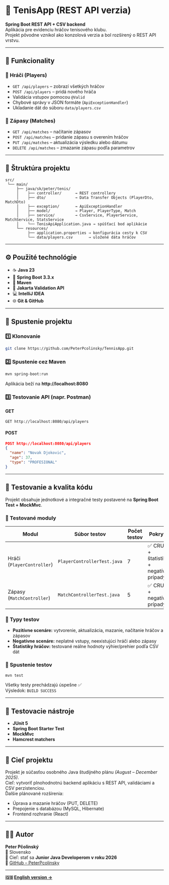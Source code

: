 # 🎾 TenisApp (REST API verzia)

**Spring Boot REST API + CSV backend**  
Aplikácia pre evidenciu hráčov tenisového klubu.  
Projekt pôvodne vznikol ako konzolová verzia a bol rozšírený o REST API vrstvu.

---

## 🧩 Funkcionality
### 👥 Hráči (Players)
- `GET /api/players` – zobrazí všetkých hráčov  
- `POST /api/players` – pridá nového hráča  
- Validácia vstupov pomocou `@Valid`  
- Chybové správy v JSON formáte (`ApiExceptionHandler`)  
- Ukladanie dát do súboru `data/players.csv`

### 🎾 Zápasy (Matches)
- `GET /api/matches` – načítanie zápasov  
- `POST /api/matches` – pridanie zápasu s overením hráčov
- `PUT /api/matches` – aktualizácia výsledku alebo dátumu
- `DELETE /api/matches` – zmazanie zápasu podľa parametrov

---

## 🧱 Štruktúra projektu
```
src/
 └── main/
     ├── java/sk/peter/tenis/
     │    ├── controller/      → REST controllery
     │    ├── dto/             → Data Transfer Objects (PlayerDto, MatchDto)
     │    ├── exception/       → ApiExceptionHandler
     │    ├── model/           → Player, PlayerType, Match
     │    ├── service/         → CsvService, PlayerService, MatchService, StatsService
     │    └── TenisApiApplication.java → spúšťací bod aplikácie
     └── resources/
          ├── application.properties → konfigurácia cesty k CSV
          └── data/players.csv       → uložené dáta hráčov
```

---

## ⚙️ Použité technológie
- ☕ **Java 23**
- 🚀 **Spring Boot 3.3.x**
- 🧩 **Maven**
- 🧰 **Jakarta Validation API**
- 💻 **IntelliJ IDEA**
- 🌐 **Git & GitHub**

---

## 🚀 Spustenie projektu
### 1️⃣ Klonovanie
```bash
git clone https://github.com/PeterPcolinsky/TennisApp.git
```

### 2️⃣ Spustenie cez Maven
```bash
mvn spring-boot:run
```

Aplikácia beží na **http://localhost:8080**

### 3️⃣ Testovanie API (napr. Postman)
#### GET
```
GET http://localhost:8080/api/players
```
#### POST
```json
POST http://localhost:8080/api/players
{
  "name": "Novak Djokovic",
  "age": 37,
  "type": "PROFESIONAL"
}
```

---

## 🧪 Testovanie a kvalita kódu

Projekt obsahuje jednotkové a integračné testy postavené na **Spring Boot Test + MockMvc**.

### 🔹 Testované moduly
| Modul | Súbor testov | Počet testov | Pokrytie |
|-------|---------------|---------------|-----------|
| Hráči (`PlayerController`) | `PlayerControllerTest.java` | 7 | ✅ CRUD + štatistiky + negatívne prípady |
| Zápasy (`MatchController`) | `MatchControllerTest.java` | 5 | ✅ CRUD + negatívne prípady |

### 🔹 Typy testov
- **Pozitívne scenáre:** vytvorenie, aktualizácia, mazanie, načítanie hráčov a zápasov  
- **Negatívne scenáre:** neplatné vstupy, neexistujúci hráči alebo zápasy  
- **Štatistiky hráčov:** testované reálne hodnoty výhier/prehier podľa CSV dát

### 🔹 Spustenie testov
```bash
mvn test
```

Všetky testy prechádzajú úspešne ✅  
Výsledok: `BUILD SUCCESS`

---

## 🧰 Testovacie nástroje
- **JUnit 5**
- **Spring Boot Starter Test**
- **MockMvc**
- **Hamcrest matchers**

---

## 🧠 Cieľ projektu
Projekt je súčasťou osobného Java študijného plánu *(August – December 2025)*.  
Cieľ: vytvoriť plnohodnotnú backend aplikáciu s REST API, validáciami a CSV perzistenciou.  
Ďalšie plánované rozšírenia:
- Úprava a mazanie hráčov (PUT, DELETE)  
- Prepojenie s databázou (MySQL, Hibernate)  
- Frontend rozhranie (React)

---

## 👨‍💻 Autor
**Peter Pčolinský**  
📍 Slovensko  
🎯 Cieľ: stať sa **Junior Java Developerom v roku 2026**  
🔗 [GitHub – PeterPcolinsky](https://github.com/PeterPcolinsky)

---

**🇬🇧 [English version →](README_EN.md)**
